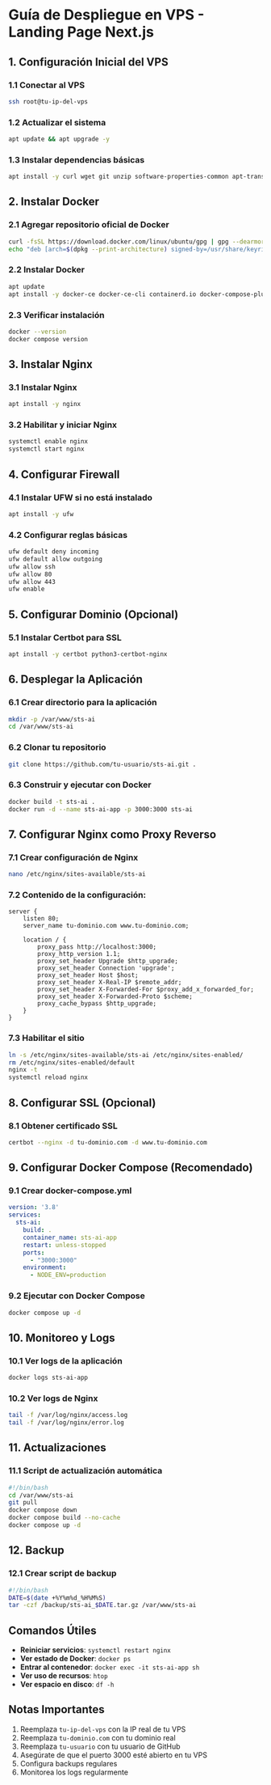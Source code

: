 # Guía de Despliegue en VPS - Landing Page Next.js

## 1. Configuración Inicial del VPS

### 1.1 Conectar al VPS
```bash
ssh root@tu-ip-del-vps
```

### 1.2 Actualizar el sistema
```bash
apt update && apt upgrade -y
```

### 1.3 Instalar dependencias básicas
```bash
apt install -y curl wget git unzip software-properties-common apt-transport-https ca-certificates gnupg lsb-release
```

## 2. Instalar Docker

### 2.1 Agregar repositorio oficial de Docker
```bash
curl -fsSL https://download.docker.com/linux/ubuntu/gpg | gpg --dearmor -o /usr/share/keyrings/docker-archive-keyring.gpg
echo "deb [arch=$(dpkg --print-architecture) signed-by=/usr/share/keyrings/docker-archive-keyring.gpg] https://download.docker.com/linux/ubuntu $(lsb_release -cs) stable" | tee /etc/apt/sources.list.d/docker.list > /dev/null
```

### 2.2 Instalar Docker
```bash
apt update
apt install -y docker-ce docker-ce-cli containerd.io docker-compose-plugin
```

### 2.3 Verificar instalación
```bash
docker --version
docker compose version
```

## 3. Instalar Nginx

### 3.1 Instalar Nginx
```bash
apt install -y nginx
```

### 3.2 Habilitar y iniciar Nginx
```bash
systemctl enable nginx
systemctl start nginx
```

## 4. Configurar Firewall

### 4.1 Instalar UFW si no está instalado
```bash
apt install -y ufw
```

### 4.2 Configurar reglas básicas
```bash
ufw default deny incoming
ufw default allow outgoing
ufw allow ssh
ufw allow 80
ufw allow 443
ufw enable
```

## 5. Configurar Dominio (Opcional)

### 5.1 Instalar Certbot para SSL
```bash
apt install -y certbot python3-certbot-nginx
```

## 6. Desplegar la Aplicación

### 6.1 Crear directorio para la aplicación
```bash
mkdir -p /var/www/sts-ai
cd /var/www/sts-ai
```

### 6.2 Clonar tu repositorio
```bash
git clone https://github.com/tu-usuario/sts-ai.git .
```

### 6.3 Construir y ejecutar con Docker
```bash
docker build -t sts-ai .
docker run -d --name sts-ai-app -p 3000:3000 sts-ai
```

## 7. Configurar Nginx como Proxy Reverso

### 7.1 Crear configuración de Nginx
```bash
nano /etc/nginx/sites-available/sts-ai
```

### 7.2 Contenido de la configuración:
```nginx
server {
    listen 80;
    server_name tu-dominio.com www.tu-dominio.com;

    location / {
        proxy_pass http://localhost:3000;
        proxy_http_version 1.1;
        proxy_set_header Upgrade $http_upgrade;
        proxy_set_header Connection 'upgrade';
        proxy_set_header Host $host;
        proxy_set_header X-Real-IP $remote_addr;
        proxy_set_header X-Forwarded-For $proxy_add_x_forwarded_for;
        proxy_set_header X-Forwarded-Proto $scheme;
        proxy_cache_bypass $http_upgrade;
    }
}
```

### 7.3 Habilitar el sitio
```bash
ln -s /etc/nginx/sites-available/sts-ai /etc/nginx/sites-enabled/
rm /etc/nginx/sites-enabled/default
nginx -t
systemctl reload nginx
```

## 8. Configurar SSL (Opcional)

### 8.1 Obtener certificado SSL
```bash
certbot --nginx -d tu-dominio.com -d www.tu-dominio.com
```

## 9. Configurar Docker Compose (Recomendado)

### 9.1 Crear docker-compose.yml
```yaml
version: '3.8'
services:
  sts-ai:
    build: .
    container_name: sts-ai-app
    restart: unless-stopped
    ports:
      - "3000:3000"
    environment:
      - NODE_ENV=production
```

### 9.2 Ejecutar con Docker Compose
```bash
docker compose up -d
```

## 10. Monitoreo y Logs

### 10.1 Ver logs de la aplicación
```bash
docker logs sts-ai-app
```

### 10.2 Ver logs de Nginx
```bash
tail -f /var/log/nginx/access.log
tail -f /var/log/nginx/error.log
```

## 11. Actualizaciones

### 11.1 Script de actualización automática
```bash
#!/bin/bash
cd /var/www/sts-ai
git pull
docker compose down
docker compose build --no-cache
docker compose up -d
```

## 12. Backup

### 12.1 Crear script de backup
```bash
#!/bin/bash
DATE=$(date +%Y%m%d_%H%M%S)
tar -czf /backup/sts-ai_$DATE.tar.gz /var/www/sts-ai
```

## Comandos Útiles

- **Reiniciar servicios**: `systemctl restart nginx`
- **Ver estado de Docker**: `docker ps`
- **Entrar al contenedor**: `docker exec -it sts-ai-app sh`
- **Ver uso de recursos**: `htop`
- **Ver espacio en disco**: `df -h`

## Notas Importantes

1. Reemplaza `tu-ip-del-vps` con la IP real de tu VPS
2. Reemplaza `tu-dominio.com` con tu dominio real
3. Reemplaza `tu-usuario` con tu usuario de GitHub
4. Asegúrate de que el puerto 3000 esté abierto en tu VPS
5. Configura backups regulares
6. Monitorea los logs regularmente 